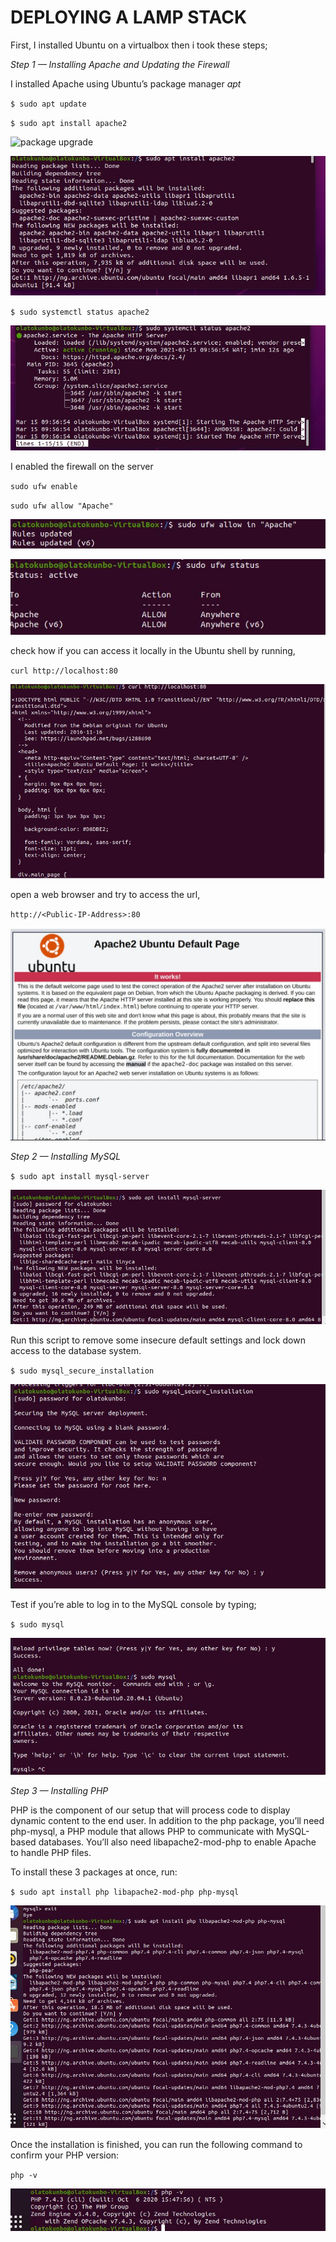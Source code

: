 # DEPLOYING A LAMP STACK
First, I installed Ubuntu on a virtualbox then i took these steps;

*Step 1 — Installing Apache and Updating the Firewall*

I installed Apache using Ubuntu’s package manager *apt*


`$ sudo apt update`

`$ sudo apt install apache2`

![package upgrade](deploying-lamp-stack/images/lamp1.jpg)

![apache install](images/lamp2.jpg)

`$ sudo systemctl status apache2`

![apache status](images\lamp3.jpg)

I enabled the firewall on the server

`sudo ufw enable`

`sudo ufw allow "Apache"`

![apache status](images\lamp4.jpg)


![apache status](images\lamp5.jpg)

check how if you can access it locally in the Ubuntu shell by running,

`curl http://localhost:80`

![apache status](images\lamp6.jpg)

open a web browser and try to access the url,

`http://<Public-IP-Address>:80`

![apache status](images\lamp7.jpg)


*Step 2 — Installing MySQL*

`$ sudo apt install mysql-server`

![apache status](images\lamp8.jpg)

Run this script to remove some insecure default settings and lock down access to the database system.

`$ sudo mysql_secure_installation`

![apache status](images\lamp9.jpg)

Test if you’re able to log in to the MySQL console by typing;

`$ sudo mysql`

![apache status](images\lamp10.jpg)


*Step 3 — Installing PHP*

 PHP is the component of our setup that will process code to display dynamic content to the end user. In addition to the php package, you’ll need php-mysql, a PHP module that allows PHP to communicate with MySQL-based databases. You’ll also need libapache2-mod-php to enable Apache to handle PHP files.

 To install these 3 packages at once, run:

 `$ sudo apt install php libapache2-mod-php php-mysql`

![apache status](images\lamp11.jpg)

 Once the installation is finished, you can run the following command to confirm your PHP version:

 `php -v`

 ![apache status](images\lamp12.jpg)






